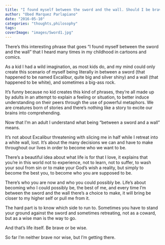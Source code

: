 ```yaml
---
title: "I found myself between the sword and the wall. Should I be brave or wise?"
author: "Obed Marquez Parlapiano"
date: "2016-05-10"
categories: "thoughts,philosophy"
tags:
coverImage: "images/Sword1.jpg"
---
```


There’s this interesting phrase that goes “I found myself between the sword and the wall” that I heard many times in my childhood in cartoons and comics.

As a kid I had a wild imagination, as most kids do, and my mind could only create this scenario of myself being literally in between a sword (that happened to be named Excalibur, quite big and silver shiny) and a wall (that happened to be white), and sometimes a big-ass rock.

It’s funny because no kid creates this kind of phrases, they’re all made up by adults in an attempt to explain a feeling or situation, to better induce understanding on their peers through the use of powerful metaphors. We are creatures born of stories and there’s nothing like a story to excite our brains into comprehending.

Now that I’m an adult I understand what being “between a sword and a wall” means.

It’s not about Excalibur threatening with slicing me in half while I retreat into a white wall, lost. It’s about the many decisions we can and have to make throughout our lives in order to become who we want to be.

There’s a beautiful idea about what life is for that I love, it explains that you’re in this world not to experience, not to learn, not to suffer, to wash your soul from sin or to make your God’s wish a reality, but simply to become the best you, to become who you are supposed to be.

There’s who you are now and who you could possibly be. Life’s about becoming who I could possibly be, the best of me, and every time I’m between the sword and the wall there’s a choice to make, it will bring be closer to my higher self or pull me from it.

The hard part is to know which side to run to. Sometimes you have to stand your ground against the sword and sometimes retreating, not as a coward, but as a wise man is the way to go.

And that’s life itself. Be brave or be wise.

So far I’m neither brave nor wise, but I’m getting there.
